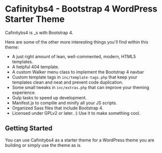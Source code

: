 Cafinitybs4 - Bootstrap 4 WordPress Starter Theme
===

Cafinitybs4 is _s with Bootstrap 4. 

Here are some of the other more interesting things you'll find within this theme:

* A just right amount of lean, well-commented, modern, HTML5 templates.
* A helpful 404 template.
* A custom Walker menu class to implement the Bootstrap 4 navbar
* Custom template tags in `inc/template-tags.php` that keep your templates clean and neat and prevent code duplication.
* Some small tweaks in `inc/extras.php` that can improve your theming experience.
* Gulp tasks to speed up development.
* Manifest.js to complile and minify all your JS scripts.
* Organized Sass files that include Bootstrap 4.
* Licensed under GPLv2 or later. :) Use it to make something cool.

Getting Started
---------------

You can use Cafinitybs4 as a starter theme for a WordPress theme you are building or simply use the theme as is. 
